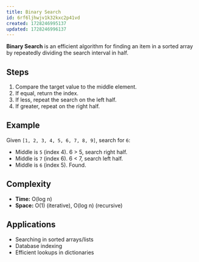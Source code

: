 ```yaml
---
title: Binary Search
id: 6rf6ljhwjv1k32kxc2p41vd
created: 1728246995137
updated: 1728246996137
---
```


**Binary Search** is an efficient algorithm for finding an item in a sorted array by repeatedly dividing the search interval in half.

## Steps

1. Compare the target value to the middle element.
2. If equal, return the index.
3. If less, repeat the search on the left half.
4. If greater, repeat on the right half.

## Example

Given `[1, 2, 3, 4, 5, 6, 7, 8, 9]`, search for `6`:

- Middle is `5` (index 4). 6 > 5, search right half.
- Middle is `7` (index 6). 6 < 7, search left half.
- Middle is `6` (index 5). Found.

## Complexity

- **Time:** O(log n)
- **Space:** O(1) (iterative), O(log n) (recursive)

## Applications

- Searching in sorted arrays/lists
- Database indexing
- Efficient lookups in dictionaries
